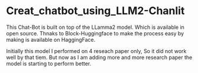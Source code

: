 # Creat_chatbot_using_LLM2-Chanlit 

This Chat-Bot is built on top of the LLamma2 model. Which is available in open source. 
Thnaks to Block-Huggingface to make the process easy by making is available on HaggingFace.

Initially this model I performed on 4 reseach paper only, So it did not work well by that tiem. But now as I am adding more and more research paper the model is starting to perform better.
